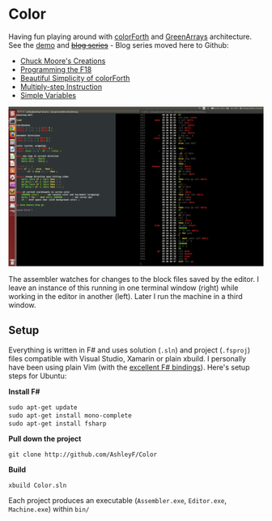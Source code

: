 Color
=====

Having fun playing around with [colorForth](http://www.colorforth.com/cf.htm) and [GreenArrays](http://www.greenarraychips.com/) architecture. See the [demo](http://www.youtube.com/watch?v=LJoRyxRcj4A&feature=share&list=UUaahWOc75YojOsBjD0RxLlw) and [~~blog series~~](http://blogs.msdn.com/b/ashleyf/archive/tags/color/) - Blog series moved here to Github:

* [Chuck Moore's Creations](Docs/chuck_moores_creations.md)
* [Programming the F18](programming_the_f18.md)
* [Beautiful Simplicity of colorForth](beautiful_simplicity.md)
* [Multiply-step Instruction](multiply_step.md)
* [Simple Variables](simple_variables.md)

![Editor/Assembler](Docs/editor_assembler.png)

The assembler watches for changes to the block files saved by the editor. I leave an instance of this running in one terminal window (right) while working in the editor in another (left). Later I run the machine in a third window.

## Setup

Everything is written in F# and uses solution (`.sln`) and project (`.fsproj`) files compatible with Visual Studio, Xamarin or plain xbuild. I personally have been using plain Vim (with the [excellent F# bindings](https://github.com/fsharp/fsharpbinding)). Here's setup steps for Ubuntu:

**Install F#**

    sudo apt-get update
    sudo apt-get install mono-complete
    sudo apt-get install fsharp

**Pull down the project**

    git clone http://github.com/AshleyF/Color

**Build**

    xbuild Color.sln

Each project produces an executable (`Assembler.exe`, `Editor.exe`, `Machine.exe`) within `bin/`
